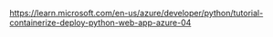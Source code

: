 <https://learn.microsoft.com/en-us/azure/developer/python/tutorial-containerize-deploy-python-web-app-azure-04>